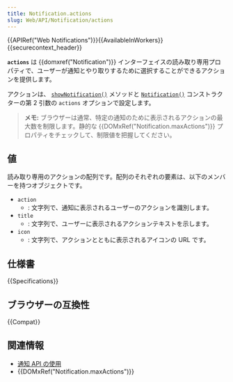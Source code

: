 ```yaml
---
title: Notification.actions
slug: Web/API/Notification/actions
---
```

{{APIRef("Web Notifications")}}{{AvailableInWorkers}}{{securecontext_header}}

**`actions`** は {{domxref("Notification")}} インターフェイスの読み取り専用プロパティで、ユーザーが通知とやり取りするために選択することができるアクションを提供します。

アクションは、 [`showNotification()`](/ja/docs/Web/API/ServiceWorkerRegistration/showNotification) メソッドと [`Notification()`](/ja/docs/Web/API/Notification/Notification) コンストラクターの第 2 引数の `actions` オプションで設定します。

> **メモ:** ブラウザーは通常、特定の通知のために表示されるアクションの最大数を制限します。静的な {{DOMxRef("Notification.maxActions")}} プロパティをチェックして、制限値を把握してください。

## 値

読み取り専用のアクションの配列です。配列のそれぞれの要素は、以下のメンバーを持つオブジェクトです。

- `action`
  - : 文字列で、通知に表示されるユーザーのアクションを識別します。
- `title`
  - : 文字列で、ユーザーに表示されるアクションテキストを示します。
- `icon`
  - : 文字列で、アクションとともに表示されるアイコンの URL です。

## 仕様書

{{Specifications}}

## ブラウザーの互換性

{{Compat}}

## 関連情報

- [通知 API の使用](/ja/docs/Web/API/Notifications_API/Using_the_Notifications_API)
- {{DOMxRef("Notification.maxActions")}}

